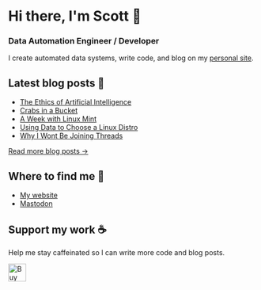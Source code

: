 # Hi there, I'm Scott 👋
### Data Automation Engineer / Developer
I create automated data systems, write code, and blog on my [personal site](https://scottk.mba/).

## Latest blog posts 📝
<!-- BLOG-POST-LIST:START -->
- [The Ethics of Artificial Intelligence](http://scottk.mba/ai-ethics/)
- [Crabs in a Bucket](http://scottk.mba/crabs/)
- [A Week with Linux Mint](http://scottk.mba/linux-mint-first-impressions/)
- [Using Data to Choose a Linux Distro](http://scottk.mba/linux-poll/)
- [Why I Wont Be Joining Threads](http://scottk.mba/why-i-wont-be-joining-threads/)
<!-- BLOG-POST-LIST:END -->
[Read more blog posts ->](https://scottk.mba/blog/)

## Where to find me 📍

- [My website](https://scottk.mba/)
- [Mastodon](https://fosstodon.org/@scoknig)

## Support my work ☕️
Help me stay caffeinated so I can write more code and blog posts. 

<a href='https://ko-fi.com/U7U8N02ZR' target='_blank'><img height='36' style='border:0px;height:36px;' src='https://storage.ko-fi.com/cdn/kofi3.png?v=3' border='0' alt='Buy Me a Coffee at ko-fi.com' /></a>
